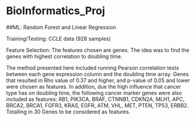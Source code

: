 # BioInformatics_Proj
##ML: Random Forest and Linear Regression

Training/Testing: CCLE data (928 samples)

Feature Selection:
The features chosen are genes. The idea was to find the genes with highest correlation to doubling time.

The method presented here included running Pearson correlation tests between each gene expression column and the doubling time array. Genes that resulted in Rho value of 0.37 and higher, and p-value of 0.05 and lower were chosen as features. In addition, due the high influence that cancer type has on doubling time, the following cancer marker genes were also included as features: RB1, PIK3CA, BRAF, CTNNB1, CDKN2A, MLH1, APC, BRCA2, BRCA1, FGFR3, KRAS, EGFR, ATM, VHL, MET, PTEN, TP53, ERBB2. Totalling in 30 Genes to be considered as features.
